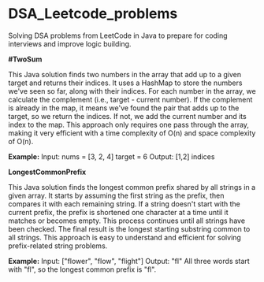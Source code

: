 # DSA_Leetcode_problems
Solving DSA problems from LeetCode in Java to prepare for coding interviews and improve logic building.


**#TwoSum**

This Java solution finds two numbers in the array that add up to a given target and returns their indices. It uses a HashMap to store the numbers we've seen so far, along with their indices. For each number in the array, we calculate the complement (i.e., target - current number). If the complement is already in the map, it means we've found the pair that adds up to the target, so we return the indices. If not, we add the current number and its index to the map. This approach only requires one pass through the array, making it very efficient with a time complexity of O(n) and space complexity of O(n).

**Example:**
Input:
nums = [3, 2, 4]
target = 6
Output: [1,2] indices


**LongestCommonPrefix**

This Java solution finds the longest common prefix shared by all strings in a given array. It starts by assuming the first string as the prefix, then compares it with each remaining string. If a string doesn't start with the current prefix, the prefix is shortened one character at a time until it matches or becomes empty. This process continues until all strings have been checked. The final result is the longest starting substring common to all strings. This approach is easy to understand and efficient for solving prefix-related string problems.

**Example:**
Input: ["flower", "flow", "flight"]
Output: "fl"
All three words start with "fl", so the longest common prefix is "fl".

